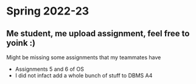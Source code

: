 # Spring 2022-23
## Me student, me upload assignment, feel free to yoink :)

Might be missing some assignments that my teammates have

* Assignments 5 and 6 of OS
* I did not infact add a whole bunch of stuff to DBMS A4
